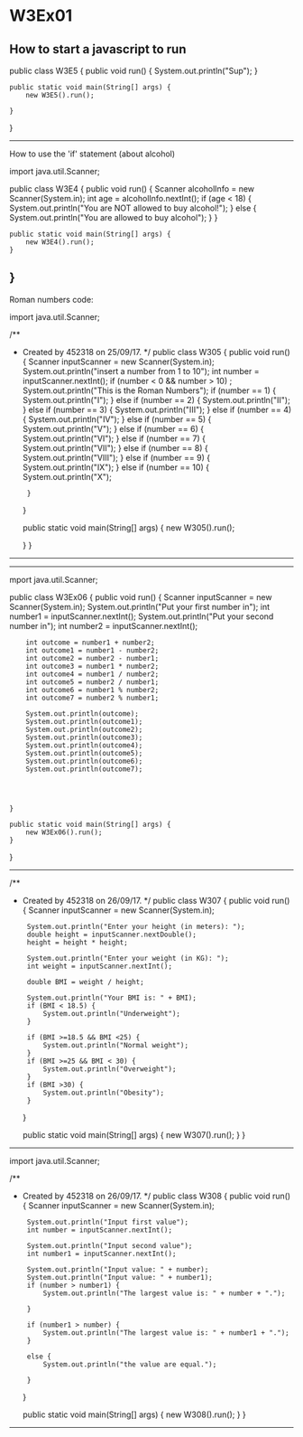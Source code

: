 # W3Ex01
How to start a javascript to run
------------------
public class W3E5 {
    public void run() {
        System.out.println("Sup");
    }

    public static void main(String[] args) {
        new W3E5().run();

    }
}

-------------------
How to use the 'if' statement (about alcohol)

import java.util.Scanner;

public class W3E4 {
    public void run() {
        Scanner alcoholInfo = new Scanner(System.in);
        int age = alcoholInfo.nextInt();
        if (age < 18) {
            System.out.println("You are NOT allowed to buy alcohol!");
        } else {
                System.out.println("You are allowed to buy alcohol");
            }
        }




    public static void main(String[] args) {
        new W3E4().run();
    }
}
------------------
Roman numbers code:

import java.util.Scanner;

/**
 * Created by 452318 on 25/09/17.
 */
public class W305 {
    public void run() {
        Scanner inputScanner = new Scanner(System.in);
        System.out.println("insert a number from 1 to 10");
        int number = inputScanner.nextInt();
        if (number < 0 && number > 10) ;
        System.out.println("This is the Roman Numbers");
        if (number == 1) {
            System.out.println("I");
        } else if (number == 2) {
            System.out.println("II");
        } else if (number == 3) {
            System.out.println("III");
        } else if (number == 4) {
            System.out.println("IV");
        } else if (number == 5) {
            System.out.println("V");
        } else if (number == 6) {
            System.out.println("VI");
        } else if (number == 7) {
            System.out.println("VII");
        } else if (number == 8) {
            System.out.println("VIII");
        } else if (number == 9) {
            System.out.println("IX");
        } else if (number == 10) {
            System.out.println("X");

        }
    }

    public static void main(String[] args) {
        new W305().run();

    }
}
-----------------------------------


--------------------------------

mport java.util.Scanner;

public class W3Ex06 {
    public void run() {
        Scanner inputScanner = new Scanner(System.in);
        System.out.println("Put your first number in");
        int number1 = inputScanner.nextInt();
        System.out.println("Put your second number in");
        int number2 = inputScanner.nextInt();

        int outcome = number1 + number2;
        int outcome1 = number1 - number2;
        int outcome2 = number2 - number1;
        int outcome3 = number1 * number2;
        int outcome4 = number1 / number2;
        int outcome5 = number2 / number1;
        int outcome6 = number1 % number2;
        int outcome7 = number2 % number1;

        System.out.println(outcome);
        System.out.println(outcome1);
        System.out.println(outcome2);
        System.out.println(outcome3);
        System.out.println(outcome4);
        System.out.println(outcome5);
        System.out.println(outcome6);
        System.out.println(outcome7);




    }

    public static void main(String[] args) {
        new W3Ex06().run();
    }
}

---------------
/**
 * Created by 452318 on 26/09/17.
 */
public class W307 {
    public void run() {
        Scanner inputScanner = new Scanner(System.in);

        System.out.println("Enter your height (in meters): ");
        double height = inputScanner.nextDouble();
        height = height * height;

        System.out.println("Enter your weight (in KG): ");
        int weight = inputScanner.nextInt();

        double BMI = weight / height;

        System.out.println("Your BMI is: " + BMI);
        if (BMI < 18.5) {
            System.out.println("Underweight");
        }

        if (BMI >=18.5 && BMI <25) {
            System.out.println("Normal weight");
        }
        if (BMI >=25 && BMI < 30) {
            System.out.println("Overweight");
        }
        if (BMI >30) {
            System.out.println("Obesity");
        }


    }

    public static void main(String[] args) {
        new W307().run();
    }
}


------------------------
import java.util.Scanner;

/**
 * Created by 452318 on 26/09/17.
 */
public class W308 {
    public void run() {
        Scanner inputScanner = new Scanner(System.in);

        System.out.println("Input first value");
        int number = inputScanner.nextInt();

        System.out.println("Input second value");
        int number1 = inputScanner.nextInt();

        System.out.println("Input value: " + number);
        System.out.println("Input value: " + number1);
        if (number > number1) {
            System.out.println("The largest value is: " + number + ".");

        }

        if (number1 > number) {
            System.out.println("The largest value is: " + number1 + ".");
        }

        else {
            System.out.println("the value are equal.");

        }


    }

    public static void main(String[] args) {
        new W308().run();
    }
}
--------------------

